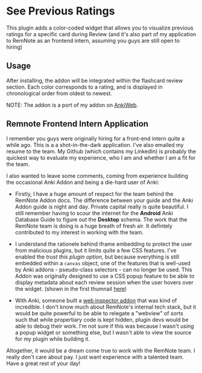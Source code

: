 # See Previous Ratings

This plugin adds a color-coded widget that allows you to visualize previous ratings for a specific card during Review (and it's also part of my application to RemNote as an frontend intern, assuming you guys are still open to hiring)

## Usage

After installing, the addon will be integrated within the flashcard review section. Each color corresponds to a rating, and is displayed in chronological order from oldest to newest.

NOTE: The addon is a port of my addon on [AnkiWeb](https://ankiweb.net/shared/info/1906641654).

## Remnote Frontend Intern Application

I remember you guys were originally hiring for a front-end intern quite a while ago. This is a a shot-in-the-dark application. I've also emailed my resume to the team. My Github (which contains my LinkedIn) is probably the quickest way to evaluate my experience, who I am and whether I am a fit for the team.

I also wanted to leave some comments, coming from experience building the occasional Anki Addon and being a die-hard user of Anki:

- Firstly, I have a huge amount of respect for the team behind the RemNote Addon docs. The difference between your guide and the Anki Addon guide is night and day. Private capital really is quite beautiful. I still remember having to scour the internet for the **Android** Anki Database Guide to figure out the **Desktop** schema. The work that the RemNote team is doing is a huge breath of fresh air. It defintely contributed to my interest in working with the team.

- I understand the rationele behind iframe embedding to protect the user from malicious plugins, but it limits quite a few CSS features. I've enabled the _trust this plugin option,_ but because everything is still embedded within a `canvas` object, one of the features that is well-used by Anki addons - pseudo-class selectors - can no longer be used. This Addon was originally designed to use a CSS popup feature to be able to display metadata about each review session when the user hovers over the widget. (shown in the first thumnail [here](https://ankiweb.net/shared/info/31746032))

- With Anki, someone built a [web inspector addon](https://ankiweb.net/shared/info/31746032) that was kind of incredible. I don't know much about RemNote's internal tech stack, but it would be quite powerful to be able to relegate a "webview" of sorts such that while propertiary code is kept hidden, plugin devs would be able to debug their work. I'm not sure if this was because I wasn't using a popup widget or something else, but I wasn't able to view the source for my plugin while building it.

Altogether, it would be a dream come true to work with the RemNote team. I really don't care about pay. I just want experience with a talented team. Have a great rest of your day!
